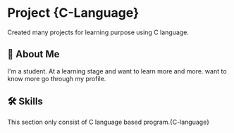 
# Project {C-Language}

Created many projects for learning purpose using C language. 


## 🚀 About Me
I'm a student. At a learning stage and want to learn more and more. want to know more go through my profile.


## 🛠 Skills
This section only consist of C language based program.{C-language}

